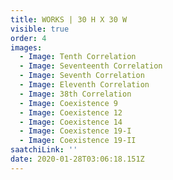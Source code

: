 ```yaml
---
title: WORKS | 30 H X 30 W
visible: true
order: 4
images:
  - Image: Tenth Correlation
  - Image: Seventeenth Correlation
  - Image: Seventh Correlation
  - Image: Eleventh Correlation
  - Image: 38th Correlation
  - Image: Coexistence 9
  - Image: Coexistence 12
  - Image: Coexistence 14
  - Image: Coexistence 19-I
  - Image: Coexistence 19-II
saatchiLink: ''
date: 2020-01-28T03:06:18.151Z
---
```


